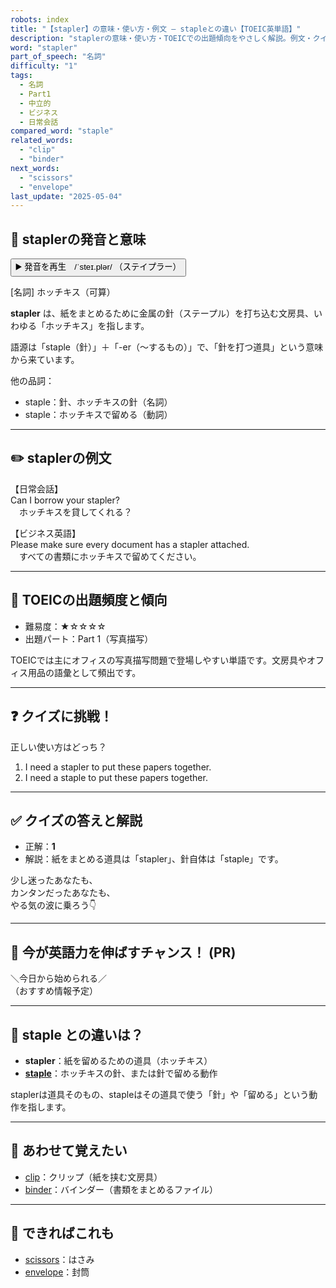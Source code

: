 ```yaml
---
robots: index
title: "【stapler】の意味・使い方・例文 ― stapleとの違い【TOEIC英単語】"
description: "staplerの意味・使い方・TOEICでの出題傾向をやさしく解説。例文・クイズ付きでstapleとの違いもわかりやすく学べます。"
word: "stapler"
part_of_speech: "名詞"
difficulty: "1"
tags:
  - 名詞
  - Part1
  - 中立的
  - ビジネス
  - 日常会話
compared_word: "staple"
related_words:
  - "clip"
  - "binder"
next_words:
  - "scissors"
  - "envelope"
last_update: "2025-05-04"
---
```


## 🔰 staplerの発音と意味

<button class="play-audio" onclick="playTTS('stapler')">
  <span class="play-audio-main">
    ▶️ 発音を再生　/ˈsteɪ.plər/
  </span>
  <span class="play-audio-sub">
    （ステイプラー）
  </span>
</button>

[名詞] ホッチキス（可算）

**stapler** は、紙をまとめるために金属の針（ステープル）を打ち込む文房具、いわゆる「ホッチキス」を指します。

語源は「staple（針）」＋「-er（～するもの）」で、「針を打つ道具」という意味から来ています。

他の品詞：  
- staple：針、ホッチキスの針（名詞）
- staple：ホッチキスで留める（動詞）

---

## ✏️ staplerの例文

【日常会話】  
Can I borrow your stapler?  
　ホッチキスを貸してくれる？

【ビジネス英語】  
Please make sure every document has a stapler attached.  
　すべての書類にホッチキスで留めてください。

---

## 🎯 TOEICの出題頻度と傾向

- 難易度：★☆☆☆☆
- 出題パート：Part 1（写真描写）

TOEICでは主にオフィスの写真描写問題で登場しやすい単語です。文房具やオフィス用品の語彙として頻出です。

---

## ❓ クイズに挑戦！

正しい使い方はどっち？

1. I need a stapler to put these papers together.  
2. I need a staple to put these papers together.

---

## ✅ クイズの答えと解説

- 正解：**1**
- 解説：紙をまとめる道具は「stapler」、針自体は「staple」です。

少し迷ったあなたも、  
カンタンだったあなたも、  
やる気の波に乗ろう👇️

---

## 🚀 今が英語力を伸ばすチャンス！ (PR)

<div class="info-center">
＼今日から始められる／<br>  
（おすすめ情報予定）
</div>

---

## 🤔  staple との違いは？

- **stapler**：紙を留めるための道具（ホッチキス）
- **[staple](/staple)**：ホッチキスの針、または針で留める動作

staplerは道具そのもの、stapleはその道具で使う「針」や「留める」という動作を指します。

---

## 🧩 あわせて覚えたい

- [clip](/clip)：クリップ（紙を挟む文房具）
- [binder](/binder)：バインダー（書類をまとめるファイル）

---

## 📖 できればこれも

- [scissors](/scissors)：はさみ
- [envelope](/envelope)：封筒

<!-- cvid: aid37_bid10 -->
